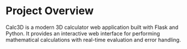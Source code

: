 # Project Overview

Calc3D is a modern 3D calculator web application built with Flask and Python. It provides an interactive web interface for performing mathematical calculations with real-time evaluation and error handling.
